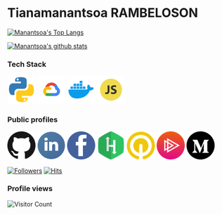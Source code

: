 
 Tianamanantsoa RAMBELOSON 
===========================


[![Manantsoa's Top Langs](https://github-readme-stats.vercel.app/api/top-langs/?username=rmanantsoa&show_icons=true&layout=compact&hide=css,html)](https://github.com/rmanantsoa) 

[![Manantsoa's github stats](https://github-readme-stats.vercel.app/api?username=rmanantsoa&show_icons=true&theme=dark)](https://github.com/rmanantsoa)

### Tech Stack
[![python](img/python.png)][1]
[![googleCloud](img/googleCloud.png)][1]
[![docker](img/docker.png)][1]
[![javascript](img/js.png)][1]

### Public profiles

[![github](img/github_logo.png)][1]
[![linkedin](img/linkedin_logo.png)][2]
[![facebook](img/facebook_logo.png)][3]
[![hackerrank](img/hackerrank_logo.png)][4]
[![qwicklabs](img/qwiklabs_logo.png)][5]
[![pluralsight](img/pluralsight_logo.png)][6]
[![medium](img/medium_logo.png)][7]


[1]: https://github.com/rmanantsoa
[2]: https://www.linkedin.com/in/tianamanantsoa-rambeloson/
[3]: https://www.facebook.com/manantsooa
[4]: https://www.hackerrank.com/manantsoa
[5]: https://www.qwiklabs.com/public_profiles/ac2081bd-b9ac-4f34-9404-35df389281c0
[6]: https://app.pluralsight.com/profile/tiana-rambeloson
[7]: https://rtianamanantsoa.medium.com/

<a href="https://github.com/rmanantsoa/followers"><img title="Followers" src="https://img.shields.io/github/followers/rmanantsoa?color=blue&style=flat-square"></a>
[![Hits](https://hits.seeyoufarm.com/api/count/incr/badge.svg?url=https%3A%2F%2Fgithub.com%2Fgjbae1212%2Fhit-counter)](https://hits.seeyoufarm.com)     


### Profile views
![Visitor Count](https://profile-counter.glitch.me/{rmanantsoa}/count.svg)
